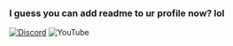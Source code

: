 ### I guess you can add readme to ur profile now? lol

[![Discord](https://img.shields.io/discord/574515541407039511?color=informational&label=discord)](https://discord.gg/9rMhGaF)
![YouTube](https://img.shields.io/https://www.youtube.com/channel/UCOx7ZjwE4tWE4QpR_EyNZ6g?label=YouTube&style=social)

<!--
**jaylac2000/jaylac2000** is a ✨ _special_ ✨ repository because its `README.md` (this file) appears on your GitHub profile.

Here are some ideas to get you started:

- 🔭 I’m currently working on ...
- 🌱 I’m currently learning ...
- 👯 I’m looking to collaborate on ...
- 🤔 I’m looking for help with ...
- 💬 Ask me about ...
- 📫 How to reach me: ...
- 😄 Pronouns: ...
- ⚡ Fun fact: ...
-->
